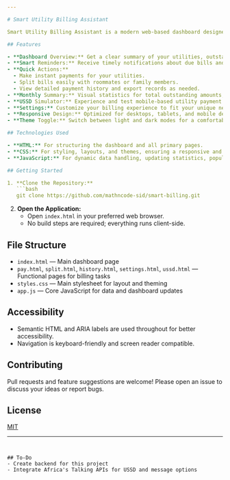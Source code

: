```yaml
---

# Smart Utility Billing Assistant

Smart Utility Billing Assistant is a modern web-based dashboard designed to help users efficiently manage, pay, and track their utility bills. With a focus on clarity, automation, and ease of use, this application brings together all your billing needs into a single, intuitive interface.

## Features

- **Dashboard Overview:** Get a clear summary of your utilities, outstanding balances, payments made, upcoming bills, and bill splits.
- **Smart Reminders:** Receive timely notifications about due bills and important actions, helping you avoid late payments.
- **Quick Actions:** 
  - Make instant payments for your utilities.
  - Split bills easily with roommates or family members.
  - View detailed payment history and export records as needed.
- **Monthly Summary:** Visual statistics for total outstanding amounts, payments made within the current month, upcoming bills, and active bill splits.
- **USSD Simulator:** Experience and test mobile-based utility payment flows (accessible via the navigation).
- **Settings:** Customize your billing experience to fit your unique needs.
- **Responsive Design:** Optimized for desktops, tablets, and mobile devices.
- **Theme Toggle:** Switch between light and dark modes for a comfortable viewing experience.

## Technologies Used

- **HTML:** For structuring the dashboard and all primary pages.
- **CSS:** For styling, layouts, and themes, ensuring a responsive and modern UI.
- **JavaScript:** For dynamic data handling, updating statistics, populating cards and reminders, and managing user interactions.

## Getting Started

1. **Clone the Repository:**
   ```bash
   git clone https://github.com/mathncode-sid/smart-billing.git
   ```
2. **Open the Application:**
   - Open `index.html` in your preferred web browser.
   - No build steps are required; everything runs client-side.

## File Structure

- `index.html` — Main dashboard page
- `pay.html`, `split.html`, `history.html`, `settings.html`, `ussd.html` — Functional pages for billing tasks
- `styles.css` — Main stylesheet for layout and theming
- `app.js` — Core JavaScript for data and dashboard updates

## Accessibility

- Semantic HTML and ARIA labels are used throughout for better accessibility.
- Navigation is keyboard-friendly and screen reader compatible.

## Contributing

Pull requests and feature suggestions are welcome! Please open an issue to discuss your ideas or report bugs.

## License

[MIT](LICENSE)

---
```


## To-Do
- Create backend for this project
- Integrate Africa's Talking APIs for USSD and message options
